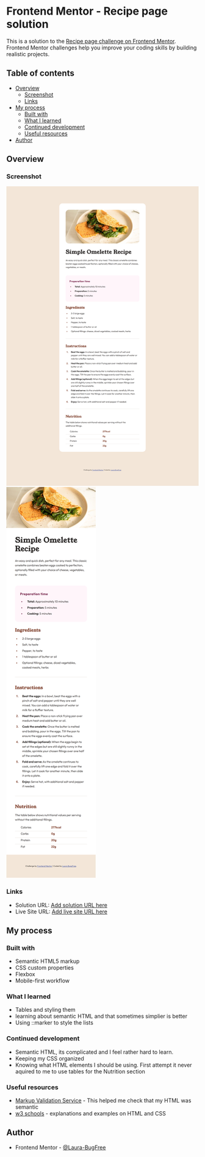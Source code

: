 # Frontend Mentor - Recipe page solution

This is a solution to the [Recipe page challenge on Frontend Mentor](https://www.frontendmentor.io/challenges/recipe-page-KiTsR8QQKm). Frontend Mentor challenges help you improve your coding skills by building realistic projects. 

## Table of contents

- [Overview](#overview)  
  - [Screenshot](#screenshot)
  - [Links](#links)
- [My process](#my-process)
  - [Built with](#built-with)
  - [What I learned](#what-i-learned)
  - [Continued development](#continued-development)
  - [Useful resources](#useful-resources)
- [Author](#author)

## Overview

### Screenshot

![Destop](./screenshots/desktop.png)
![Destop](./screenshots/mobile.png)

### Links

- Solution URL: [Add solution URL here](https://github.com/Laura-BugFree/recipe-page-main.git)
- Live Site URL: [Add live site URL here](https://laura-bugfree.github.io/recipe-page-main/)

## My process

### Built with

- Semantic HTML5 markup
- CSS custom properties
- Flexbox
- Mobile-first workflow

### What I learned

- Tables and styling them
- learning about semantic HTML and that sometimes simplier is better
- Using ::marker to style the lists

### Continued development

- Semantic HTML, its complicated and I feel rather hard to learn.
- Keeping my CSS organized
- Knowing what HTML elements I should be using. First attempt it never aquired to me to use tables for the Nutrition section

### Useful resources

- [Markup Validation Service](https://validator.w3.org/) - This helped me check that my HTML was semantic
- [w3 schools](https://www.w3schools.com/) - explanations and examples on HTML and CSS

## Author

- Frontend Mentor - [@Laura-BugFree](https://www.frontendmentor.io/profile/Laura-Bugfree)


